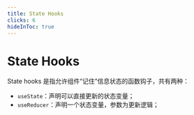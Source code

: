 ```yaml
---
title: State Hooks
clicks: 6
hideInToc: true
---
```


# State Hooks

State hooks 是指允许组件“记住”信息状态的函数钩子，共有两种：

- `useState`：<span :class="{ 'text-gradient-red': $slidev.nav.clicks < 3 && $slidev.nav.clicks >= 1 }" >声明可以直接更新的状态变量；</span>
- `useReducer`：<span :class="{ 'text-gradient-red': $slidev.nav.clicks >= 3 }" >声明一个状态变量，参数为更新逻辑；</span>

<br />

<template v-if="$slidev.nav.clicks < 3 && $slidev.nav.clicks >= 1">

```tsx {2,3|6,9,12} {at:1}
export default function App() {
  const [heros, setHeros] = React.useState<HeroItem[]>([]);
  const [loading, setLoading] = React.useState<boolean>(false);

  React.useEffect(() => {
    setLoading(true);
    fetch("heros.json")
      .then(({ users }) => {
        setHeros(users);
      })
      .catch((error) => console.error(error))
      .finally(() => setLoading(false));
  }, []);
}
```

</template>

<template v-if="$slidev.nav.clicks >= 3">

```tsx {7|1-4|7|12} {at:3}
function reducer(state, action: { type: string, payload: HeroItem[] }) {
  if (action.type === "setHeros") return [...action.payload];
  throw Error("Unknown action.");
}

export default function App() {
  const [heros, dispatch] = useReducer<HeroItem[]>(reducer, [] /* ,initFn */);

  React.useEffect(() => {
    fetch("heros.json")
      .then(({ users }) => {
        dispatch({ type: "setHeros", payload: users });
      })
      .catch((error) => console.error(error));
  }, []);
}
```

</template>

<!--
State hooks 是允许组件“记住”用户输入信息等状态的 hooks，可以理解为 Vue3 中的 ref 和 reactive 响应式数据，改变他们会触发界面的重新渲染；

共有两个 hooks，第一个是 useState，第二个则是 useReducer；

（click）useState 是在平时开发过程中，最常用的 hooks 之一，它的作用是声明可以直接更新和使用的状态变量；

同样还是来看下之前的代码，可以看到代码中，我们使用了 useState，并且在它执行时我们传递初始值；heros 我们传递的是空数组，loading 初始值是 false；

（click）在下面的这部分，我们调用了 setHeros 和 setLoading 方法用来更新我们的状态变量 heros 和 loading；

（click）第二个状态钩子是 useReducer，大家如果用过 vuex 的对这个可能比较熟悉哈，我对上面的代码用 useReducer 进行了改造。它和 useState 不同的是，useReducer 接受三个参数，其中第三个参数是可选的，而且其返回的第二参数是 dispatch 分发函数；

（click）第一个参数就是 reducer 函数，根据当前 state 和 action 来判断用来执行哪种操作，也就是说，这个函数意义在于我们可以根据 action 的 type 来对现有状态或传入的数据进行不同的处理；

（click）第二个参数是初始值，这里我们同样了设置了空数组；

第三个参数则是可选的，因为 reducer 函数并不会在这个钩子运行是就立即执行，因此可能需要我们对初始值进行一些处理，这个参数的意义就在于此。

（click）最后我们执行 useReducer 返回的第二个分发函数，来告诉 reducer 函数执行哪种 type 的 action。

(click arrow-left to back)

 -->
